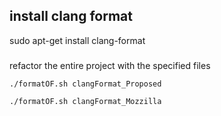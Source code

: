 ## install clang format

sudo apt-get install clang-format

###

refactor the entire project with the specified files

```
./formatOF.sh clangFormat_Proposed
```

```
./formatOF.sh clangFormat_Mozzilla
```
